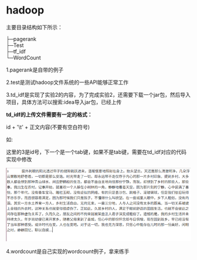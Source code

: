 # hadoop



主要目录结构如下所示：

├─pagerank  
├─Test  
├─tf_idf  
└─WordCount    



1.pagerank是自带的例子

2.test是测试hadoop文件系统的一些API能够正常工作

3.td_idf是实现了实验2的内容，为了完成实验2，还需要下载一个jar包，然后导入项目，具体方法可以搜索:idea导入jar包，已经上传  

**td_idf的上传文件需要有一定的格式：**

id + '\t' + 正文内容(不要有空白符号)

如:

这里的3是id号，下一个是一个tab键，如果不是tab键，需要在td_idf对应的代码实现中修改

![如果现实不了，请看\assets\image_format.png](.\assets\image_format.png)


4.wordcount是自己实现的wordcount例子，拿来练手



